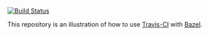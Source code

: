 [![Build Status](https://travis-ci.org/lukaszbk/bazel-travis.svg?branch=master)](https://travis-ci.org/lukaszbk/bazel-travis)

This repository is an illustration of how to use [Travis-CI](https://travis-ci.org/) with [Bazel](http://bazel.io).
